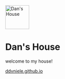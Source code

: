 <img width="75" alt="Dan's House" src="https://github.com/user-attachments/assets/a5a2abb1-d5d6-465b-b757-8e0bbc2f5ef1">

# Dan's House

welcome to my house!

[ddvniele.github.io](https://ddvniele.github.io)